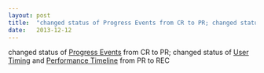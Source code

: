```yaml
---
layout: post
title:  "changed status of Progress Events from CR to PR; changed status of User Timing and Performance Timeline from PR to REC"
date:   2013-12-12
---
```


changed status of <a href="http://www.w3.org/TR/progress-events/">Progress Events</a> from CR to PR; changed status of <a href="http://www.w3.org/TR/user-timing/">User Timing</a> and <a href="http://www.w3.org/TR/performance-timeline/">Performance Timeline</a> from PR to REC